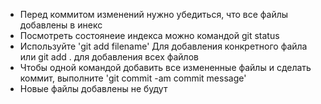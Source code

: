 * Перед коммитом изменений нужно убедиться, что все файлы добавлены в инекс
* Посмотреть состоянеие индекса можно командой git status
* Используйте 'git add filename' Для добавления конкретного файла или git add . для добавления всех файлов
* Чтобы одной командой добавить все измененные файлы и сделать коммит, выполните 'git commit -am commit message' 
* Новые файлы добавлены не будут
